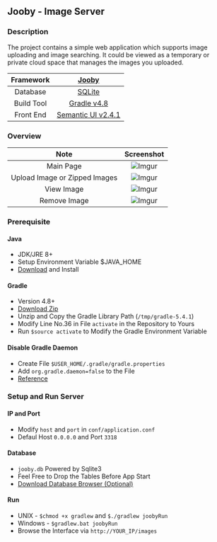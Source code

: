 ## Jooby - Image Server
### Description
The project contains a simple web application which supports image uploading and image searching. It could be viewed as a temporary or private cloud space that manages the images you uploaded.

|Framework|[Jooby](https://jooby.org/)|
|:-:|:-:|
|Database|[SQLite](https://www.sqlite.org/index.html)|
|Build Tool|[Gradle v4.8](https://gradle.org/)|
|Front End|[Semantic UI v2.4.1](https://semantic-ui.com/)|


### Overview
|Note|Screenshot|
|:-:|:-:|
|Main Page|![Imgur](https://i.imgur.com/surgdwB.png)|
|Upload Image or Zipped Images|![Imgur](https://i.imgur.com/GnIqwkL.png)|
|View Image|![Imgur](https://i.imgur.com/dvdZiQd.png)|
|Remove Image|![Imgur](https://i.imgur.com/AEfKQPg.png)|


### Prerequisite
#### Java
* JDK/JRE 8+
* Setup Environment Variable $JAVA_HOME
* [Download](https://www.oracle.com/technetwork/java/javase/downloads/index.html) and Install


#### Gradle
* Version 4.8+
* [Download Zip](https://gradle.org/next-steps/?version=5.4.1&format=bin)
* Unzip and Copy the Gradle Library Path (`/tmp/gradle-5.4.1`)
* Modify Line No.36 in File `activate` in the Repository to Yours
* Run `$source activate` to Modify the Gradle Environment Variable


#### Disable Gradle Daemon
* Create File `$USER_HOME/.gradle/gradle.properties`
* Add `org.gradle.daemon=false` to the File
* [Reference](https://docs.gradle.org/current/userguide/gradle_daemon.html)


### Setup and Run Server
#### IP and Port
* Modify `host` and `port` in `conf/application.conf`
* Defaul Host `0.0.0.0` and Port `3318`


#### Database
* `jooby.db` Powered by Sqlite3
* Feel Free to Drop the Tables Before App Start
* [Download Database Browser (Optional)](https://sqlitebrowser.org/dl/)


#### Run
* UNIX - `$chmod +x gradlew` and `$./gradlew joobyRun`
* Windows - `$gradlew.bat joobyRun`
* Browse the Interface via `http://YOUR_IP/images`

